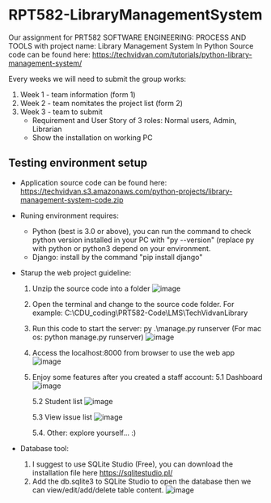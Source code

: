 # RPT582-LibraryManagementSystem

Our assignment for PRT582 SOFTWARE ENGINEERING: PROCESS AND TOOLS with project name: Library Management System In Python
Source code can be found here: https://techvidvan.com/tutorials/python-library-management-system/

Every weeks we will need to submit the group works:
1. Week 1 - team information (form 1)
2. Week 2 - team nomitates the project list (form 2)
3. Week 3 - team to submit
     * Requirement and User Story of 3 roles: Normal users, Admin, Librarian 
     * Show the installation on working PC


## Testing environment setup
+ Application source code can be found here: https://techvidvan.s3.amazonaws.com/python-projects/library-management-system-code.zip
+ Runing environment requires:
    + Python (best is 3.0 or above), you can run the command to check python version installed in your PC with "py --version" (replace py with python or python3 depend on your environment.
    + Django: install by the command "pip install django"
    
 + Starup the web project guideline:
    1. Unzip the source code into a folder
    ![image](https://user-images.githubusercontent.com/11452660/189360229-9efac6eb-f1e2-4e87-b1ee-443bf8e9f123.png)

    2. Open the terminal and change to the source code folder. For example: C:\CDU_coding\PRT582-Code\LMS\TechVidvanLibrary  
    3. Run this code to start the server: py .\manage.py runserver (For mac os: python manage.py runserver)
    ![image](https://user-images.githubusercontent.com/11452660/189360385-35cc47a8-1061-4b3f-9242-aabb01f453ff.png)

    4. Access the localhost:8000 from browser to use the web app
    ![image](https://user-images.githubusercontent.com/11452660/189360590-4a64f1e1-1c59-4e70-ab72-1c961031334d.png)

    5. Enjoy some features after you created a staff account:
        5.1 Dashboard
        ![image](https://user-images.githubusercontent.com/11452660/189360863-b473695b-a8b9-45a6-bb6d-0d838d22ce5a.png)
        
       5.2 Student list
       ![image](https://user-images.githubusercontent.com/11452660/189361041-095fb3ed-03d3-4ab3-9a8a-7c1d9cd9911d.png)
       
       5.3 View issue list
       ![image](https://user-images.githubusercontent.com/11452660/189361204-e7928a8a-9ff0-434a-aeae-0a3701ab121a.png)

       5.4. Other: explore yourself... :)

 + Database tool: 
    1. I suggest to use SQLite Studio (Free), you can download the installation file here https://sqlitestudio.pl/
    2. Add the db.sqlite3 to SQLite Studio to open the database then we can view/edit/add/delete table content.
    ![image](https://user-images.githubusercontent.com/11452660/189360027-a78bdb07-4efb-430e-98f3-b1878e940838.png)


    
        


